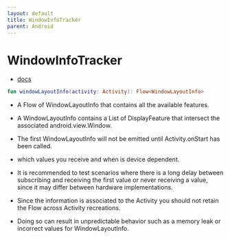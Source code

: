 ```yaml
---
layout: default
title: WindowInfoTracker
parent: Android
---
```


# WindowInfoTracker

- [docs](https://developer.android.com/reference/kotlin/androidx/window/layout/WindowInfoTracker?hl=ko)

```kotlin
fun windowLayoutInfo(activity: Activity): Flow<WindowLayoutInfo>
```

- A Flow of WindowLayoutInfo that contains all the available features.
- A WindowLayoutInfo contains a List of DisplayFeature that intersect the associated android.view.Window.

- The first WindowLayoutInfo will not be emitted until Activity.onStart has been called. 
- which values you receive and when is device dependent. 
- It is recommended to test scenarios where there is a long delay between subscribing and receiving the first value or never receiving a value, since it may differ between hardware implementations.

- Since the information is associated to the Activity you should not retain the Flow across Activity recreations. 
- Doing so can result in unpredictable behavior such as a memory leak or incorrect values for WindowLayoutInfo.
